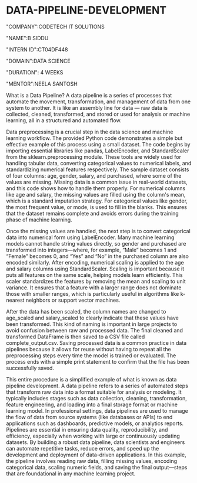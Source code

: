 # DATA-PIPELINE-DEVELOPMENT

"COMPANY":CODETECH IT SOLUTIONS

"NAME":B SIDDU

"INTERN ID":CT04DF448

"DOMAIN":DATA SCIENCE

"DURATION": 4 WEEKS

"MENTOR":NEELA SANTOSH


What is a Data Pipeline?
A data pipeline is a series of processes that automate the movement, transformation, and management of data from one system to another. It is like an assembly line for data — raw data is collected, cleaned, transformed, and stored or used for analysis or machine learning, all in a structured and automated flow.

Data preprocessing is a crucial step in the data science and machine learning workflow. The provided Python code demonstrates a simple but effective example of this process using a small dataset. The code begins by importing essential libraries like pandas, LabelEncoder, and StandardScaler from the sklearn.preprocessing module. These tools are widely used for handling tabular data, converting categorical values to numerical labels, and standardizing numerical features respectively. The sample dataset consists of four columns: age, gender, salary, and purchased, where some of the values are missing. Missing data is a common issue in real-world datasets, and this code shows how to handle them properly. For numerical columns like age and salary, the missing values are filled using the column's mean, which is a standard imputation strategy. For categorical values like gender, the most frequent value, or mode, is used to fill in the blanks. This ensures that the dataset remains complete and avoids errors during the training phase of machine learning.

Once the missing values are handled, the next step is to convert categorical data into numerical form using LabelEncoder. Many machine learning models cannot handle string values directly, so gender and purchased are transformed into integers—where, for example, “Male” becomes 1 and “Female” becomes 0, and “Yes” and “No” in the purchased column are also encoded similarly. After encoding, numerical scaling is applied to the age and salary columns using StandardScaler. Scaling is important because it puts all features on the same scale, helping models learn efficiently. This scaler standardizes the features by removing the mean and scaling to unit variance. It ensures that a feature with a larger range does not dominate those with smaller ranges, which is particularly useful in algorithms like k-nearest neighbors or support vector machines.

After the data has been scaled, the column names are changed to age_scaled and salary_scaled to clearly indicate that these values have been transformed. This kind of naming is important in large projects to avoid confusion between raw and processed data. The final cleaned and transformed DataFrame is then saved to a CSV file called complete_output.csv. Saving processed data is a common practice in data pipelines because it allows for reuse without having to repeat all the preprocessing steps every time the model is trained or evaluated. The process ends with a simple print statement to confirm that the file has been successfully saved.

This entire procedure is a simplified example of what is known as data pipeline development. A data pipeline refers to a series of automated steps that transform raw data into a format suitable for analysis or modeling. It typically includes stages such as data collection, cleaning, transformation, feature engineering, and loading into a final storage format or machine learning model. In professional settings, data pipelines are used to manage the flow of data from source systems (like databases or APIs) to end applications such as dashboards, predictive models, or analytics reports. Pipelines are essential in ensuring data quality, reproducibility, and efficiency, especially when working with large or continuously updating datasets. By building a robust data pipeline, data scientists and engineers can automate repetitive tasks, reduce errors, and speed up the development and deployment of data-driven applications. In this example, the pipeline involves reading raw data, filling missing values, encoding categorical data, scaling numeric fields, and saving the final output—steps that are foundational in any machine learning project.
